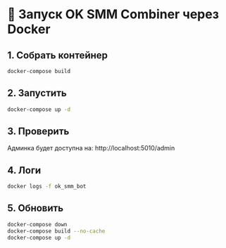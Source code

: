 # 🚀 Запуск OK SMM Combiner через Docker

## 1. Собрать контейнер
```bash
docker-compose build
```

## 2. Запустить
```bash
docker-compose up -d
```

## 3. Проверить
Админка будет доступна на:
http://localhost:5010/admin

## 4. Логи
```bash
docker logs -f ok_smm_bot
```

## 5. Обновить
```bash
docker-compose down
docker-compose build --no-cache
docker-compose up -d
```
